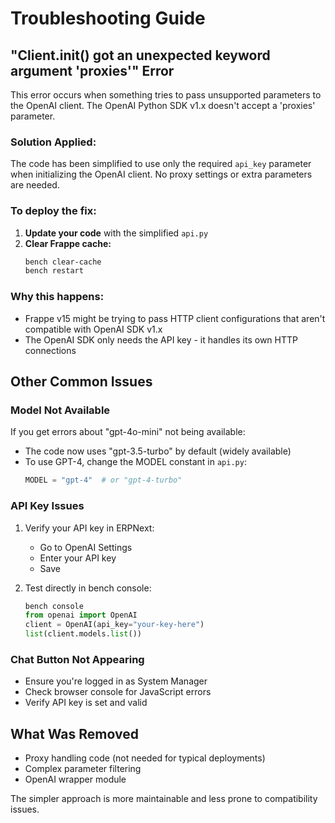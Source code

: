 # Troubleshooting Guide

## "Client.init() got an unexpected keyword argument 'proxies'" Error

This error occurs when something tries to pass unsupported parameters to the OpenAI client. The OpenAI Python SDK v1.x doesn't accept a 'proxies' parameter.

### Solution Applied:
The code has been simplified to use only the required `api_key` parameter when initializing the OpenAI client. No proxy settings or extra parameters are needed.

### To deploy the fix:

1. **Update your code** with the simplified `api.py`
2. **Clear Frappe cache:**
   ```bash
   bench clear-cache
   bench restart
   ```

### Why this happens:
- Frappe v15 might be trying to pass HTTP client configurations that aren't compatible with OpenAI SDK v1.x
- The OpenAI SDK only needs the API key - it handles its own HTTP connections

## Other Common Issues

### Model Not Available
If you get errors about "gpt-4o-mini" not being available:
- The code now uses "gpt-3.5-turbo" by default (widely available)
- To use GPT-4, change the MODEL constant in `api.py`:
  ```python
  MODEL = "gpt-4"  # or "gpt-4-turbo"
  ```

### API Key Issues
1. Verify your API key in ERPNext:
   - Go to OpenAI Settings
   - Enter your API key
   - Save

2. Test directly in bench console:
   ```python
   bench console
   from openai import OpenAI
   client = OpenAI(api_key="your-key-here")
   list(client.models.list())
   ```

### Chat Button Not Appearing
- Ensure you're logged in as System Manager
- Check browser console for JavaScript errors
- Verify API key is set and valid

## What Was Removed
- Proxy handling code (not needed for typical deployments)
- Complex parameter filtering
- OpenAI wrapper module

The simpler approach is more maintainable and less prone to compatibility issues.